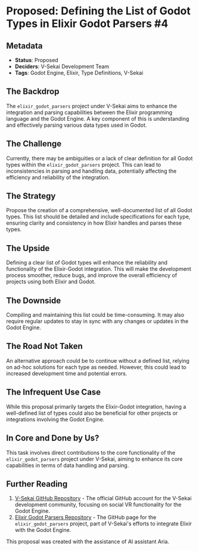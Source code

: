 # Proposed: Defining the List of Godot Types in Elixir Godot Parsers #4

## Metadata

- **Status**: Proposed
- **Deciders**: V-Sekai Development Team
- **Tags**: Godot Engine, Elixir, Type Definitions, V-Sekai

## The Backdrop

The `elixir_godot_parsers` project under V-Sekai aims to enhance the integration and parsing capabilities between the Elixir programming language and the Godot Engine. A key component of this is understanding and effectively parsing various data types used in Godot.

## The Challenge

Currently, there may be ambiguities or a lack of clear definition for all Godot types within the `elixir_godot_parsers` project. This can lead to inconsistencies in parsing and handling data, potentially affecting the efficiency and reliability of the integration.

## The Strategy

Propose the creation of a comprehensive, well-documented list of all Godot types. This list should be detailed and include specifications for each type, ensuring clarity and consistency in how Elixir handles and parses these types.

## The Upside

Defining a clear list of Godot types will enhance the reliability and functionality of the Elixir-Godot integration. This will make the development process smoother, reduce bugs, and improve the overall efficiency of projects using both Elixir and Godot.

## The Downside

Compiling and maintaining this list could be time-consuming. It may also require regular updates to stay in sync with any changes or updates in the Godot Engine.

## The Road Not Taken

An alternative approach could be to continue without a defined list, relying on ad-hoc solutions for each type as needed. However, this could lead to increased development time and potential errors.

## The Infrequent Use Case

While this proposal primarily targets the Elixir-Godot integration, having a well-defined list of types could also be beneficial for other projects or integrations involving the Godot Engine.

## In Core and Done by Us?

This task involves direct contributions to the core functionality of the `elixir_godot_parsers` project under V-Sekai, aiming to enhance its core capabilities in terms of data handling and parsing.

## Further Reading

1. [V-Sekai GitHub Repository](https://github.com/v-sekai) - The official GitHub account for the V-Sekai development community, focusing on social VR functionality for the Godot Engine.
2. [Elixir Godot Parsers Repository](https://github.com/v-sekai/elixir_godot_parsers) - The GitHub page for the `elixir_godot_parsers` project, part of V-Sekai's efforts to integrate Elixir with the Godot Engine.

This proposal was created with the assistance of AI assistant Aria.
